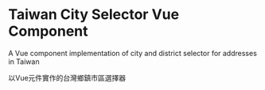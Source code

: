 # Taiwan City Selector Vue Component

A Vue component implementation of city and district selector for addresses in Taiwan

以Vue元件實作的台灣鄉鎮市區選擇器

